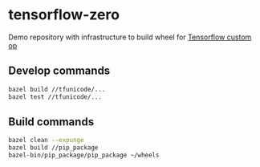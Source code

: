 # tensorflow-zero

Demo repository with infrastructure to build wheel for [Tensorflow custom op](https://www.tensorflow.org/extend/adding_an_op)

## Develop commands

```bash
bazel build //tfunicode/...
bazel test //tfunicode/...
```

## Build commands

```bash
bazel clean --expunge
bazel build //pip_package
bazel-bin/pip_package/pip_package ~/wheels
```
